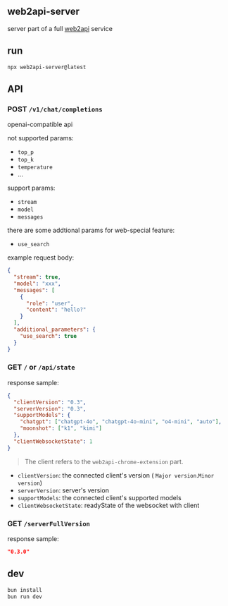 ## web2api-server

server part of a full [web2api](https://github.com/slow-groovin/web2api-ai-sdk-provider) service

## run

```sh
npx web2api-server@latest
```

## API

### POST `/v1/chat/completions`

openai-compatible api

not supported params:

- `top_p`
- `top_k`
- `temperature`
- ...

support params:

- `stream`
- `model`
- `messages`

there are some addtional params for web-special feature:

- `use_search`

example request body:

```json
{
  "stream": true,
  "model": "xxx",
  "messages": [
    {
      "role": "user",
      "content": "hello?"
    }
  ],
  "additional_parameters": {
    "use_search": true
  }
}
```

### GET `/` or `/api/state`

response sample:

```json
{
  "clientVersion": "0.3",
  "serverVersion": "0.3",
  "supportModels": {
    "chatgpt": ["chatgpt-4o", "chatgpt-4o-mini", "o4-mini", "auto"],
    "moonshot": ["k1", "kimi"]
  },
  "clientWebsocketState": 1
}
```

> The client refers to the `web2api-chrome-extension` part.

- `clientVersion`: the connected client's version ( `Major version`.`Minor version`)
- `serverVersion`: server's version
- `supportModels`: the connected client's supported models
- `clientWebsocketState`: readyState of the websocket with client

### GET `/serverFullVersion`

response sample:

```json
"0.3.0"
```

## dev

```sh
bun install
bun run dev
```
